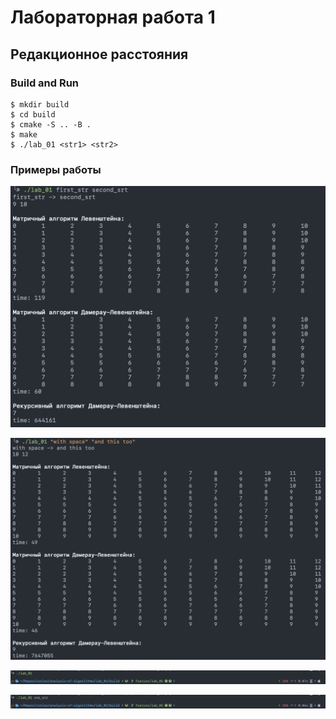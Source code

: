 # Лабораторная работа 1

## Редакционное расстояния

### Build and Run

```
$ mkdir build
$ cd build
$ cmake -S .. -B .
$ make
$ ./lab_01 <str1> <str2>
```

### Примеры работы

![Пример1](../report/img/good_work.png)

![Пример2](../report/img/good_space.png)

![Пример3](../report/img/zero_arg.png)

![Пример4](../report/img/one_arg.png)

